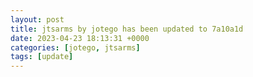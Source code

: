 ```yaml
---
layout: post
title: jtsarms by jotego has been updated to 7a10a1d
date: 2023-04-23 18:13:31 +0000
categories: [jotego, jtsarms]
tags: [update]
---
```


